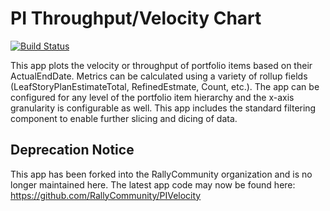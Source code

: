 # PI Throughput/Velocity Chart

[![Build Status](https://travis-ci.org/krmorse/PIVelocity.png?branch=master)](https://travis-ci.org/krmorse/PIVelocity)

This app plots the velocity or throughput of portfolio items based on their ActualEndDate.  Metrics can be calculated using a variety of rollup fields (LeafStoryPlanEstimateTotal, RefinedEstmate, Count, etc.).  The app can be configured for any level of the portfolio item hierarchy and the x-axis granularity is configurable as well.  This app includes the standard filtering component to enable further slicing and dicing of data.

## Deprecation Notice

This app has been forked into the RallyCommunity organization and is no longer maintained here.  The latest app code may now be found here: https://github.com/RallyCommunity/PIVelocity

